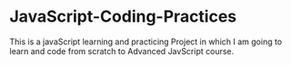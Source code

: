 # JavaScript-Coding-Practices
This is a javaScript learning and practicing Project in which I am going to learn and code from scratch to Advanced JavScript course.
